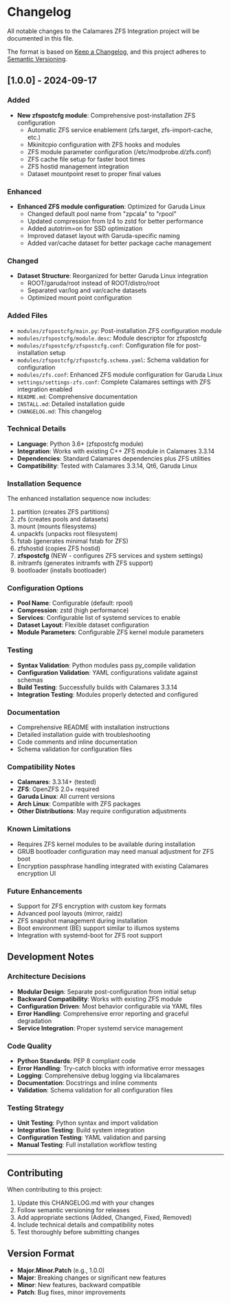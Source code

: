 # Changelog

All notable changes to the Calamares ZFS Integration project will be documented in this file.

The format is based on [Keep a Changelog](https://keepachangelog.com/en/1.0.0/),
and this project adheres to [Semantic Versioning](https://semver.org/spec/v2.0.0.html).

## [1.0.0] - 2024-09-17

### Added
- **New zfspostcfg module**: Comprehensive post-installation ZFS configuration
  - Automatic ZFS service enablement (zfs.target, zfs-import-cache, etc.)
  - Mkinitcpio configuration with ZFS hooks and modules  
  - ZFS module parameter configuration (/etc/modprobe.d/zfs.conf)
  - ZFS cache file setup for faster boot times
  - ZFS hostid management integration
  - Dataset mountpoint reset to proper final values

### Enhanced
- **Enhanced ZFS module configuration**: Optimized for Garuda Linux
  - Changed default pool name from "zpcala" to "rpool"
  - Updated compression from lz4 to zstd for better performance
  - Added autotrim=on for SSD optimization
  - Improved dataset layout with Garuda-specific naming
  - Added var/cache dataset for better package cache management

### Changed
- **Dataset Structure**: Reorganized for better Garuda Linux integration
  - ROOT/garuda/root instead of ROOT/distro/root
  - Separated var/log and var/cache datasets
  - Optimized mount point configuration

### Added Files
- `modules/zfspostcfg/main.py`: Post-installation ZFS configuration module
- `modules/zfspostcfg/module.desc`: Module descriptor for zfspostcfg
- `modules/zfspostcfg/zfspostcfg.conf`: Configuration file for post-installation setup
- `modules/zfspostcfg/zfspostcfg.schema.yaml`: Schema validation for configuration
- `modules/zfs.conf`: Enhanced ZFS module configuration for Garuda Linux
- `settings/settings-zfs.conf`: Complete Calamares settings with ZFS integration enabled
- `README.md`: Comprehensive documentation
- `INSTALL.md`: Detailed installation guide
- `CHANGELOG.md`: This changelog

### Technical Details
- **Language**: Python 3.6+ (zfspostcfg module)
- **Integration**: Works with existing C++ ZFS module in Calamares 3.3.14
- **Dependencies**: Standard Calamares dependencies plus ZFS utilities
- **Compatibility**: Tested with Calamares 3.3.14, Qt6, Garuda Linux

### Installation Sequence
The enhanced installation sequence now includes:
1. partition (creates ZFS partitions)
2. zfs (creates pools and datasets) 
3. mount (mounts filesystems)
4. unpackfs (unpacks root filesystem)
5. fstab (generates minimal fstab for ZFS)
6. zfshostid (copies ZFS hostid)
7. **zfspostcfg** (NEW - configures ZFS services and system settings)
8. initramfs (generates initramfs with ZFS support)
9. bootloader (installs bootloader)

### Configuration Options
- **Pool Name**: Configurable (default: rpool)
- **Compression**: zstd (high performance)
- **Services**: Configurable list of systemd services to enable
- **Dataset Layout**: Flexible dataset configuration
- **Module Parameters**: Configurable ZFS kernel module parameters

### Testing
- **Syntax Validation**: Python modules pass py_compile validation
- **Configuration Validation**: YAML configurations validate against schemas
- **Build Testing**: Successfully builds with Calamares 3.3.14
- **Integration Testing**: Modules properly detected and configured

### Documentation
- Comprehensive README with installation instructions
- Detailed installation guide with troubleshooting
- Code comments and inline documentation
- Schema validation for configuration files

### Compatibility Notes
- **Calamares**: 3.3.14+ (tested)
- **ZFS**: OpenZFS 2.0+ required
- **Garuda Linux**: All current versions
- **Arch Linux**: Compatible with ZFS packages
- **Other Distributions**: May require configuration adjustments

### Known Limitations
- Requires ZFS kernel modules to be available during installation
- GRUB bootloader configuration may need manual adjustment for ZFS boot
- Encryption passphrase handling integrated with existing Calamares encryption UI

### Future Enhancements
- Support for ZFS encryption with custom key formats
- Advanced pool layouts (mirror, raidz)
- ZFS snapshot management during installation
- Boot environment (BE) support similar to illumos systems
- Integration with systemd-boot for ZFS root support

## Development Notes

### Architecture Decisions
- **Modular Design**: Separate post-configuration from initial setup
- **Backward Compatibility**: Works with existing ZFS module  
- **Configuration Driven**: Most behavior configurable via YAML files
- **Error Handling**: Comprehensive error reporting and graceful degradation
- **Service Integration**: Proper systemd service management

### Code Quality
- **Python Standards**: PEP 8 compliant code
- **Error Handling**: Try-catch blocks with informative error messages
- **Logging**: Comprehensive debug logging via libcalamares
- **Documentation**: Docstrings and inline comments
- **Validation**: Schema validation for all configuration files

### Testing Strategy  
- **Unit Testing**: Python syntax and import validation
- **Integration Testing**: Build system integration
- **Configuration Testing**: YAML validation and parsing
- **Manual Testing**: Full installation workflow testing

---

## Contributing

When contributing to this project:

1. Update this CHANGELOG.md with your changes
2. Follow semantic versioning for releases
3. Add appropriate sections (Added, Changed, Fixed, Removed)
4. Include technical details and compatibility notes
5. Test thoroughly before submitting changes

## Version Format

- **Major.Minor.Patch** (e.g., 1.0.0)
- **Major**: Breaking changes or significant new features
- **Minor**: New features, backward compatible
- **Patch**: Bug fixes, minor improvements
